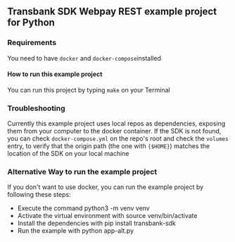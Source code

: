 ## Transbank SDK Webpay REST example project for Python

### Requirements

You need to have `docker` and `docker-compose`installed

#### How to run this example project

You can run this project by typing `make` on your Terminal

### Troubleshooting

Currently this example project uses local repos as dependencies, exposing them from your computer to
the docker container. If the SDK is not found, you can check `docker-compose.yml` on the repo's root and check the
`volumes` entry, to verify that the origin path (the one with `{$HOME}`) matches the location of the SDK on your local
machine

### Alternative Way to run the example project

If you don't want to use docker, you can run the example project by following these steps:

- Execute the command python3 -m venv venv
- Activate the virtual environment with source venv/bin/activate
- Install the dependencies with pip install transbank-sdk
- Run the example with python app-alt.py

